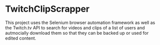 # TwitchClipScrapper

This project uses the Selenium browser automation framework as well as the Twitch.tv API to search for videos and clips of a list of users and autmocially download them so that they can be backed up or used for edited content.
